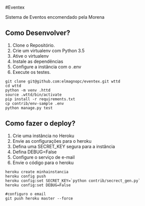 #Eventex

Sistema de Eventos encomendado pela Morena

## Como Desenvolver?

1. Clone o Repositório.
2. Crie um virtualenv com Python 3.5
3. Ative o virtualenv
4. Instale as dependências
5. Configure a instância com o .env
6. Execute os testes.

```console
git clone git@github.com:elmagnopc/eventex.git wttd
cd wttd
python -m venv .httd
source .wttd/bin/activate
pip install -r requirements.txt
cp contrib/env-sample .env
python manage.py test
```

## Como fazer o deploy?
1. Crie uma instância no Heroku
2. Envie as configurações para o heroku
3. Defina uma SECRET_KEY segura para a instância
4. Defina DEBUG=False
5. Configure o serviço de e-mail
6. Envie o código para o heroku

```console
heroku create minhainstancia
heroku config push
heroku config:set SECRET_KEY=`python contrib/secrect_gen.py`
heroku config:set DEBUG=False

#configuro o email
git push heroku master --force
```
